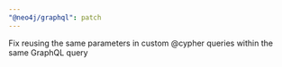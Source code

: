 ```yaml
---
"@neo4j/graphql": patch
---
```


Fix reusing the same parameters in custom @cypher queries within the same GraphQL query
